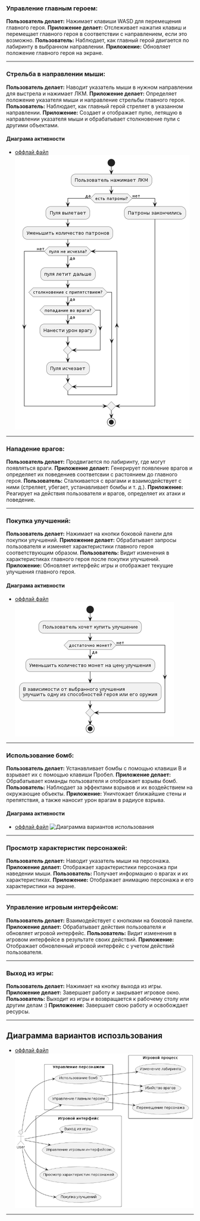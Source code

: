 ### Управление главным героем:

**Пользователь делает:** Нажимает клавиши WASD для перемещения главного героя.
**Приложение делает:** Отслеживает нажатия клавиш и перемещает главного героя в соответствии с направлением, если это возможно.
**Пользователь:** Наблюдает, как главный герой двигается по лабиринту в выбранном направлении.
**Приложение:** Обновляет положение главного героя на экране.

---

### Стрельба в направлении мыши:

**Пользователь делает:** Наводит указатель мыши в нужном направлении для выстрела и нажимает ЛКМ.
**Приложение делает:** Определяет положение указателя мыши и направление стрельбы главного героя.
**Пользователь:** Наблюдает, как главный герой стреляет в указанном направлении.
**Приложение:** Создает и отображает пулю, летящую в направлении указателя мыши и обрабатывает столкновение пули с другими объектами.

#### Диаграма активности

* [оффлай файл](./diagram_text/fire_activity_diag.puml)
![Диаграмма вариантов использования](./pictures/fire_activity_diag.png)

---

### Нападение врагов:

**Пользователь делает:** Продвигается по лабиринту, где могут появляться враги.
**Приложение делает:** Генерирует появление врагов и определяет их поведениев соответсвии с растоянием до главного героя.
**Пользователь:** Сталкивается с врагами и взаимодействует с ними (стреляет, убегает, устанавливает бомбы и т. д.).
**Приложение:** Реагирует на действия пользователя и врагов, определяет их атаки и поведение.

---

### Покупка улучшений:

**Пользователь делает:** Нажимает на кнопки боковой панели для покупки улучшений.
**Приложение делает:** Обрабатывает запросы пользователя и изменяет характеристики главного героя соответствующим образом.
**Пользователь:** Видит изменения в характеристиках главного героя после покупки улучшений.
**Приложение:** Обновляет интерфейс игры и отображает текущие улучшения главного героя.

#### Диаграма активности

* [оффлай файл](./diagram_text/buy_activity_diag.puml)
![Диаграмма вариантов использования](./pictures/buy_activity_diag.png)

---

### Использование бомб:

**Пользователь делает:** Устанавливает бомбы с помощью клавиши B и взрывает их с помощью клавиши Пробел.
**Приложение делает:** Обрабатывает команды пользователя и отображает взрывы бомб.
**Пользователь:** Наблюдает за эффектами взрывов и их воздействием на окружающие объекты.
**Приложение:** Уничтожает ближайшие стены и препятствия, а также наносит урон врагам в радиусе взрыва.

#### Диаграма активности

* [оффлай файл](./diagram_text/bomb_activity_diag.puml)
![Диаграмма вариантов использования](./pictures/bomb_activity_diag.png)

---

### Просмотр характеристик персонажей:

**Пользователь делает:** Наводит указатель мыши на персонажа.
**Приложение делает:** Отображает характеристики персонажа при наведении мыши.
**Пользователь:** Получает информацию о врагах и их характеристиках.
**Приложение:** Отображает анимацию персонажа и его характеристики на экране.

---

### Управление игровым интерфейсом:

**Пользователь делает:** Взаимодействует с кнопками на боковой панели.
**Приложение делает:** Обрабатывает действия пользователя и обновляет игровой интерфейс.
**Пользователь:** Видит изменения в игровом интерфейсе в результате своих действий.
**Приложение:** Отображает обновленный игровой интерфейс с учетом действий пользователя.

---

### Выход из игры:

**Пользователь делает:** Нажимает на кнопку выхода из игры.
**Приложение делает:** Завершает работу и закрывает игровое окно.
**Пользователь:** Выходит из игры и возвращается к рабочему столу или другим делам :)
**Приложение:** Завершает свою работу и освобождает ресурсы.


---

## Диаграмма вариантов испозльзования
* [оффлай файл](./diagram_text/vars_diagram.puml)
![Диаграмма вариантов использования](./pictures/vars_diagram.png)

---
